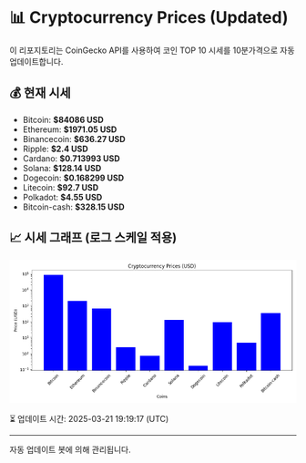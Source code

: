 
# 📊 Cryptocurrency Prices (Updated)

이 리포지토리는 CoinGecko API를 사용하여 코인 TOP 10 시세를 10분가격으로 자동 업데이트합니다.

## 💰 현재 시세
- Bitcoin: **$84086 USD**
- Ethereum: **$1971.05 USD**
- Binancecoin: **$636.27 USD**
- Ripple: **$2.4 USD**
- Cardano: **$0.713993 USD**
- Solana: **$128.14 USD**
- Dogecoin: **$0.168299 USD**
- Litecoin: **$92.7 USD**
- Polkadot: **$4.55 USD**
- Bitcoin-cash: **$328.15 USD**

## 📈 시세 그래프 (로그 스케일 적용)
![Crypto Prices](crypto_prices.png)

⏳ 업데이트 시간: 2025-03-21 19:19:17 (UTC)

---
자동 업데이트 봇에 의해 관리됩니다.
